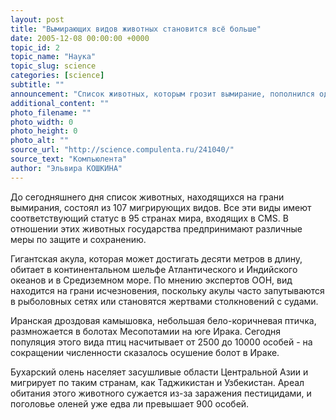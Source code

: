 ```yaml
---
layout: post
title: "Вымирающих видов животных становится всё больше"
date: 2005-12-08 00:00:00 +0000
topic_id: 2
topic_name: "Наука"
topic_slug: science
categories: [science]
subtitle: ""
announcement: "Список животных, которым грозит вымирание, пополнился одиннадцатью новыми видами. Среди них - вторая по величине в мире акула, иранская дроздовая камышовка, певшая, согласно легенде, в Эдемском саду, и единственный настоящий олень Центральной Азии. Данное решение было принято в минувшую пятницу на заседании стран-членов Конвенции мигрирующих видов (Convention on Migratory Species - CMS), сообщает агентство Reuters."
additional_content: ""
photo_filename: ""
photo_width: 0
photo_height: 0
photo_alt: ""
source_url: "http://science.compulenta.ru/241040/"
source_text: "Компьюлента"
author: "Эльвира КОШКИНА"
---
```

До сегодняшнего дня список животных, находящихся на грани вымирания, состоял из 107 мигрирующих видов. Все эти виды имеют соответствующий статус в 95 странах мира, входящих в CMS. В отношении этих животных государства предпринимают различные меры по защите и сохранению.

Гигантская акула, которая может достигать десяти метров в длину, обитает в континентальном шельфе Атлантического и Индийского океанов и в Средиземном море. По мнению экспертов ООН, вид находится на грани исчезновения, поскольку акулы часто запутываются в рыболовных сетях или становятся жертвами столкновений с судами.

Иранская дроздовая камышовка, небольшая бело-коричневая птичка, размножается в болотах Месопотамии на юге Ирака. Сегодня популяция этого вида птиц насчитывает от 2500 до 10000 особей - на сокращении численности сказалось осушение болот в Ираке.

Бухарский олень населяет засушливые области Центральной Азии и мигрирует по таким странам, как Таджикистан и Узбекистан. Ареал обитания этого животного сужается из-за заражения пестицидами, и поголовье оленей уже едва ли превышает 900 особей.
